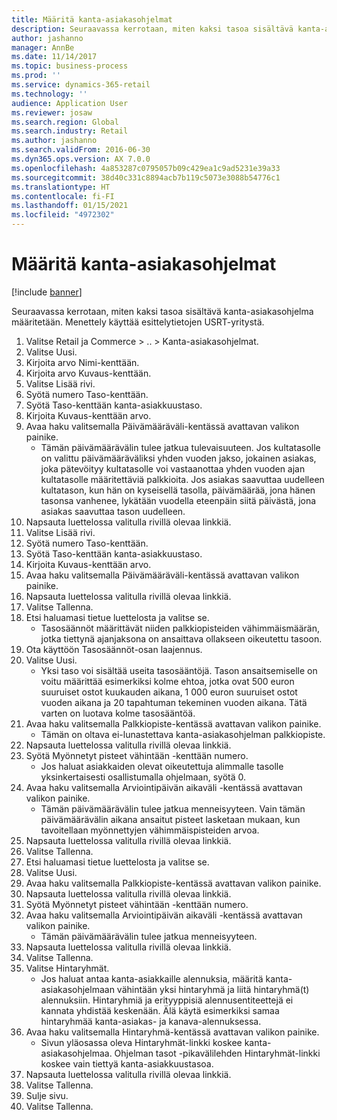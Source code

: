 ```yaml
---
title: Määritä kanta-asiakasohjelmat
description: Seuraavassa kerrotaan, miten kaksi tasoa sisältävä kanta-asiakasohjelma määritetään.
author: jashanno
manager: AnnBe
ms.date: 11/14/2017
ms.topic: business-process
ms.prod: ''
ms.service: dynamics-365-retail
ms.technology: ''
audience: Application User
ms.reviewer: josaw
ms.search.region: Global
ms.search.industry: Retail
ms.author: jashanno
ms.search.validFrom: 2016-06-30
ms.dyn365.ops.version: AX 7.0.0
ms.openlocfilehash: 4a853287c0795057b09c429ea1c9ad5231e39a33
ms.sourcegitcommit: 38d40c331c8894acb7b119c5073e3088b54776c1
ms.translationtype: HT
ms.contentlocale: fi-FI
ms.lasthandoff: 01/15/2021
ms.locfileid: "4972302"
---
```

# <a name="define-loyalty-programs"></a>Määritä kanta-asiakasohjelmat

[!include [banner](../includes/banner.md)]

Seuraavassa kerrotaan, miten kaksi tasoa sisältävä kanta-asiakasohjelma määritetään. Menettely käyttää esittelytietojen USRT-yritystä.

1. Valitse Retail ja Commerce > .. > Kanta-asiakasohjelmat.
2. Valitse Uusi.
3. Kirjoita arvo Nimi-kenttään.
4. Kirjoita arvo Kuvaus-kenttään.
5. Valitse Lisää rivi.
6. Syötä numero Taso-kenttään.
7. Syötä Taso-kenttään kanta-asiakkuustaso.
8. Kirjoita Kuvaus-kenttään arvo.
9. Avaa haku valitsemalla Päivämääräväli-kentässä avattavan valikon painike.
    * Tämän päivämäärävälin tulee jatkua tulevaisuuteen. Jos kultatasolle on valittu päivämääräväliksi yhden vuoden jakso, jokainen asiakas, joka pätevöityy kultatasolle voi vastaanottaa yhden vuoden ajan kultatasolle määritettäviä palkkioita. Jos asiakas saavuttaa uudelleen kultatason, kun hän on kyseisellä tasolla, päivämäärää, jona hänen tasonsa vanhenee, lykätään vuodella eteenpäin siitä päivästä, jona asiakas saavuttaa tason uudelleen.  
10. Napsauta luettelossa valitulla rivillä olevaa linkkiä.
11. Valitse Lisää rivi.
12. Syötä numero Taso-kenttään.
13. Syötä Taso-kenttään kanta-asiakkuustaso.
14. Kirjoita Kuvaus-kenttään arvo.
15. Avaa haku valitsemalla Päivämääräväli-kentässä avattavan valikon painike.
16. Napsauta luettelossa valitulla rivillä olevaa linkkiä.
17. Valitse Tallenna.
18. Etsi haluamasi tietue luettelosta ja valitse se.
    * Tasosäännöt määrittävät niiden palkkiopisteiden vähimmäismäärän, jotka tiettynä ajanjaksona on ansaittava ollakseen oikeutettu tasoon.  
19. Ota käyttöön Tasosäännöt-osan laajennus.
20. Valitse Uusi.
    * Yksi taso voi sisältää useita tasosääntöjä. Tason ansaitsemiselle on voitu määrittää esimerkiksi kolme ehtoa, jotka ovat 500 euron suuruiset ostot kuukauden aikana, 1 000 euron suuruiset ostot vuoden aikana ja 20 tapahtuman tekeminen vuoden aikana. Tätä varten on luotava kolme tasosääntöä.  
21. Avaa haku valitsemalla Palkkiopiste-kentässä avattavan valikon painike.
    * Tämän on oltava ei-lunastettava kanta-asiakasohjelman palkkiopiste.  
22. Napsauta luettelossa valitulla rivillä olevaa linkkiä.
23. Syötä Myönnetyt pisteet vähintään -kenttään numero.
    * Jos haluat asiakkaiden olevat oikeutettuja alimmalle tasolle yksinkertaisesti osallistumalla ohjelmaan, syötä 0.  
24. Avaa haku valitsemalla Arviointipäivän aikaväli -kentässä avattavan valikon painike.
    * Tämän päivämäärävälin tulee jatkua menneisyyteen. Vain tämän päivämäärävälin aikana ansaitut pisteet lasketaan mukaan, kun tavoitellaan myönnettyjen vähimmäispisteiden arvoa.  
25. Napsauta luettelossa valitulla rivillä olevaa linkkiä.
26. Valitse Tallenna.
27. Etsi haluamasi tietue luettelosta ja valitse se.
28. Valitse Uusi.
29. Avaa haku valitsemalla Palkkiopiste-kentässä avattavan valikon painike.
30. Napsauta luettelossa valitulla rivillä olevaa linkkiä.
31. Syötä Myönnetyt pisteet vähintään -kenttään numero.
32. Avaa haku valitsemalla Arviointipäivän aikaväli -kentässä avattavan valikon painike.
    * Tämän päivämäärävälin tulee jatkua menneisyyteen.  
33. Napsauta luettelossa valitulla rivillä olevaa linkkiä.
34. Valitse Tallenna.
35. Valitse Hintaryhmät.
    * Jos haluat antaa kanta-asiakkaille alennuksia, määritä kanta-asiakasohjelmaan vähintään yksi hintaryhmä ja liitä hintaryhmä(t) alennuksiin. Hintaryhmiä ja erityyppisiä alennusentiteettejä ei kannata yhdistää keskenään.  Älä käytä esimerkiksi samaa hintaryhmää kanta-asiakas- ja kanava-alennuksessa.  
36. Avaa haku valitsemalla Hintaryhmä-kentässä avattavan valikon painike.
    * Sivun yläosassa oleva Hintaryhmät-linkki koskee kanta-asiakasohjelmaa. Ohjelman tasot -pikavälilehden Hintaryhmät-linkki koskee vain tiettyä kanta-asiakkuustasoa.  
37. Napsauta luettelossa valitulla rivillä olevaa linkkiä.
38. Valitse Tallenna.
39. Sulje sivu.
40. Valitse Tallenna.

